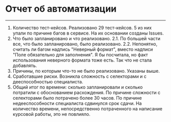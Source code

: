# Отчет об автоматизации 
***

1. Количество тест-кейсов.
Реализовано 29 тест-кейсов. 5 из них упали по причине багов в сервисе. На их основании созданы Issues. 
2. Что было запланировано и что реализовано.
2.1. По большей части все, что было запланировано, было реализовано.
2.2. Непонятно, считать ли багом надпись "Неверный формат", вместо надписи "Поле обязательно для заполнения". Я бы посчитала, но факт использования неверного формата тоже есть. Так что не стала добавлять.
3. Причины, по которым что-то не было реализовано.
Указаны выше.
4. Сработавшие риски.
Возникла сложность с селекторами и с дееспособностью специалиста.
5. Общий итог по времени: сколько запланировали и сколько потратили с обоснованием расхождения.
По причине сложности с селекторами было потрачено более 30 часов.
По причине недееспособности специалиста сдвинулся срок сдачи. На количество времени, непосредственно потраченного на написание курсовой работы, это не повлияло.




